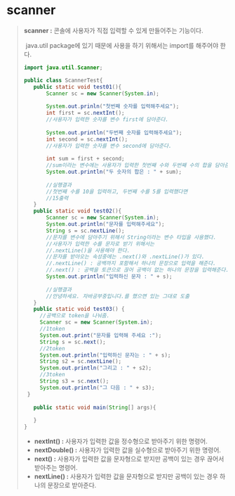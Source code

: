 # scanner

> **scanner :** 콘솔에 사용자가 직접 입력할 수 있게 만들어주는 기능이다.
>
> ​					java.util package에 있기 때문에 사용을 하기 위해서는 import를 해주어야 한다.
>
>  ```java
> import java.util.Scanner;
> 
> public class ScannerTest{
>     public static void test01(){
>         Scanner sc = new Scanner(System.in);
>         
>         System.out.prinln("첫번째 숫자를 입력해주세요");
>         int first = sc.nextInt();
>         //사용자가 입력한 숫자를 변수 first에 담아준다.
>         
>         System.out.println("두번째 숫자를 입력해주세요");
>         int second = sc.nextInt();
>         //사용자가 입력한 숫자를 변수 second에 담아준다.
>         
>         int sum = first + second;
>         //sum이라는 변수에는 사용자가 입력한 첫번째 수와 두번째 수의 합을 담아준다.
>         System.out.println("두 숫자의 합은 : " + sum);
>         
>         //실행결과
>         //첫번째 수를 10을 입력하고, 두번째 수를 5를 입력했다면
>         //15출력
>     }
>     public static void test02(){
>         Scanner sc = new Scanner(System.in);
>         System.out.println("문자를 입력해주세요");
>         String s = sc.nextLine();
>         //문자를 변수에 담아주기 위해서 String이라는 변수 타입을 사용했다.
>         //사용자가 입력한 수를 문자로 받기 위해서는
>         //.nextLine()을 사용해야 한다.
>         //문자를 받아오는 속성중에는 .next()와 .nextLine()가 있다.
>         //.nextLine() : 공백까지 포함해서 하나의 문장으로 입력을 해준다.
>         //.next() : 공백을 토큰으로 끊어 공백이 없는 하나의 문장을 입력해준다.
>         System.out.println("입력하신 문자 : " + s);
>         
>         //실행결과
>         //안녕하세요. 자바공부중입니다.를 했으면 있는 그대로 도출
>     }
>     public static void test03() {
> 		//공백으로 token을 나눠줌.
> 		Scanner sc = new Scanner(System.in);
> 		//1token
> 		System.out.print("문자를 입력해 주세요 :");
> 		String s = sc.next();
> 		//2token
> 		System.out.println("입력하신 문자는 : " + s);
> 		String s2 = sc.nextLine();
> 		System.out.println("그리고 : " + s2);
> 		//3token
> 		String s3 = sc.next();
> 		System.out.println("그 다음 : " + s3);
> 	}
>     
>     public static void main(String[] args){
>         
>     }
> }
>  ```
>
> - **nextInt() :** 사용자가 입력한 값을 정수형으로 받아주기 위한 명령어.
> - **nextDouble() :** 사용자가 입력한 값을 실수형으로 받아주기 위한 명령어.
> - **next() :** 사용자가 입력한 값을 문자형으로 받지만 공백이 있는 경우 끊어서 받아주는 명령어.
> - **nextLine() :** 사용자가 입력한 값을 문자형으로 받지만 공백이 있는 경우 하나의 문장으로 받아준다.
